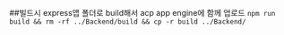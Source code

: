 ##빌드시 express앱 폴더로 build해서 acp app engine에 함께 업로드
`npm run build && rm -rf ../Backend/build && cp -r build ../Backend/`